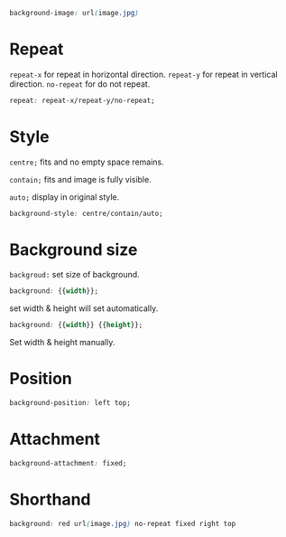 ```css
background-image: url(image.jpg)
```

# Repeat

`repeat-x` for repeat in horizontal direction.
`repeat-y` for repeat in vertical direction.
`no-repeat` for do not repeat.

```css
repeat: repeat-x/repeat-y/no-repeat;
```

# Style

`centre;` fits and no empty space remains.

`contain;` fits and image is fully visible.

`auto;` display in original style.

```css
background-style: centre/contain/auto;
```

# Background size

`backgroud:` set size of background.
```css
background: {{width}};
```

set width & height will set automatically.

```css
background: {{width}} {{height}};
```
Set width & height manually.

# Position 

```css
background-position: left top;
```

# Attachment 

```css
background-attachment: fixed;

```
# Shorthand

```css
background: red url(image.jpg) no-repeat fixed right top
```
